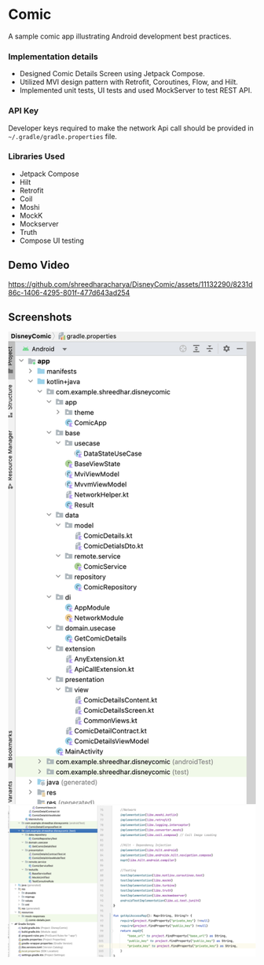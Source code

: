 # Comic
A sample comic app illustrating Android development best practices.

### Implementation details
- Designed Comic Details Screen using Jetpack Compose. 
- Utilized MVI design pattern with Retrofit, Coroutines, Flow, and Hilt.
- Implemented unit tests, UI tests and used MockServer to test REST API.

### API Key

Developer keys required to make the network Api call should be provided in `~/.gradle/gradle.properties` file.

### Libraries Used
- Jetpack Compose
- Hilt
- Retrofit
- Coil
- Moshi
- MockK
- Mockserver
- Truth
- Compose UI testing

## Demo Video
https://github.com/shreedharacharya/DisneyComic/assets/11132290/8231d86c-1406-4295-801f-477d643ad254

## Screenshots
<img src="screenshots/codeStructure.png"/>
<img src="screenshots/testCasesAndDependencies.png"/>

